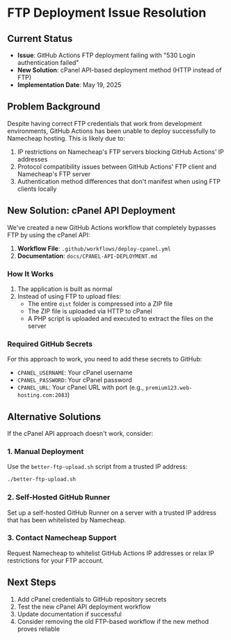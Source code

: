 # FTP Deployment Issue Resolution

## Current Status

- **Issue**: GitHub Actions FTP deployment failing with "530 Login authentication failed"
- **New Solution**: cPanel API-based deployment method (HTTP instead of FTP)
- **Implementation Date**: May 19, 2025

## Problem Background

Despite having correct FTP credentials that work from development environments, GitHub Actions has been unable to deploy successfully to Namecheap hosting. This is likely due to:

1. IP restrictions on Namecheap's FTP servers blocking GitHub Actions' IP addresses
2. Protocol compatibility issues between GitHub Actions' FTP client and Namecheap's FTP server
3. Authentication method differences that don't manifest when using FTP clients locally

## New Solution: cPanel API Deployment

We've created a new GitHub Actions workflow that completely bypasses FTP by using the cPanel API:

1. **Workflow File**: `.github/workflows/deploy-cpanel.yml`
2. **Documentation**: `docs/CPANEL-API-DEPLOYMENT.md`

### How It Works

1. The application is built as normal
2. Instead of using FTP to upload files:
   - The entire `dist` folder is compressed into a ZIP file
   - The ZIP file is uploaded via HTTP to cPanel
   - A PHP script is uploaded and executed to extract the files on the server

### Required GitHub Secrets

For this approach to work, you need to add these secrets to GitHub:

- `CPANEL_USERNAME`: Your cPanel username
- `CPANEL_PASSWORD`: Your cPanel password
- `CPANEL_URL`: Your cPanel URL with port (e.g., `premium123.web-hosting.com:2083`)

## Alternative Solutions

If the cPanel API approach doesn't work, consider:

### 1. Manual Deployment

Use the `better-ftp-upload.sh` script from a trusted IP address:

```bash
./better-ftp-upload.sh
```

### 2. Self-Hosted GitHub Runner

Set up a self-hosted GitHub Runner on a server with a trusted IP address that has been whitelisted by Namecheap.

### 3. Contact Namecheap Support

Request Namecheap to whitelist GitHub Actions IP addresses or relax IP restrictions for your FTP account.

## Next Steps

1. Add cPanel credentials to GitHub repository secrets
2. Test the new cPanel API deployment workflow
3. Update documentation if successful
4. Consider removing the old FTP-based workflow if the new method proves reliable
